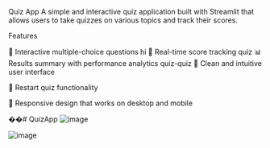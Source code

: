 Quiz App
A simple and interactive quiz application built with Streamlit that allows users to take quizzes on various topics and track their scores.



Features

📝 Interactive multiple-choice questions
hi
🎯 Real-time score tracking
quiz
📊 Results summary with performance analytics
quiz-quiz
🎨 Clean and intuitive user interface

🔄 Restart quiz functionality

📱 Responsive design that works on desktop and mobile


��#   Q u i z A p p 
 
![image](https://github.com/user-attachments/assets/de557151-4d60-48bb-b641-59a8f7185646)

![image](https://github.com/user-attachments/assets/bc6cbfcc-f354-48a1-9ab5-ee75cb180087)
